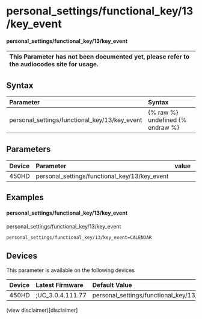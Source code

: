 ﻿---
description: personal_settings/functional_key/13/key_event
search:
    keywords: ['personal_settings','functional_key','13','key_event']
---

# personal_settings/functional_key/13/key_event

#### personal_settings/functional_key/13/key_event


| This Parameter has not been documented yet, please refer to the audiocodes site for usage.  |
| :--- |

## Syntax
| Parameter | Syntax |
| :--- | :--- |
|personal_settings/functional_key/13/key_event | {% raw %} undefined {% endraw %} |

## Parameters
|Device|Parameter|value|Description|
|:---|:---|:---|:---|
| 450HD | personal_settings/functional_key/13/key_event |  |  |

## Examples
#### personal_settings/functional_key/13/key_event

personal_settings/functional_key/13/key_event

```
personal_settings/functional_key/13/key_event=CALENDAR
```

## Devices
This parameter is available on the following devices

| Device | Latest Firmware | Default Value |
|:---|:---|:---|
| 450HD | ;UC_3.0.4.111.77 | personal_settings/functional_key/13/key_event=CALENDAR 

(view disclaimer)[disclaimer]
